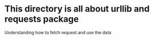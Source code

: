 # This directory is all about urllib and requests package
Understanding how to fetch request and use the data